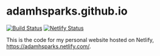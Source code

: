 # adamhsparks.github.io
[![Build Status](https://travis-ci.org/adamhsparks/adamhsparks.svg?branch=master)](https://travis-ci.org/adamhsparks/adamhsparks) [![Netlify Status](https://api.netlify.com/api/v1/badges/e3f2d756-4a6b-4d0f-a388-575027139695/deploy-status)](https://app.netlify.com/sites/adamhsparks/deploys)

This is the code for my personal website hosted on Netlify, <https://adamhsparks.netlify.com/>.
